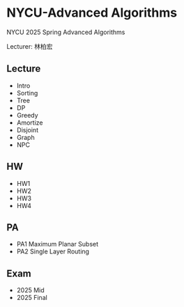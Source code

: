 # NYCU-Advanced Algorithms

NYCU 2025 Spring Advanced Algorithms

Lecturer: 林柏宏

## Lecture
* Intro
* Sorting
* Tree
* DP
* Greedy
* Amortize
* Disjoint
* Graph
* NPC

## HW
* HW1
* HW2
* HW3
* HW4

## PA
* PA1 Maximum Planar Subset
* PA2 Single Layer Routing

## Exam
* 2025 Mid
* 2025 Final
